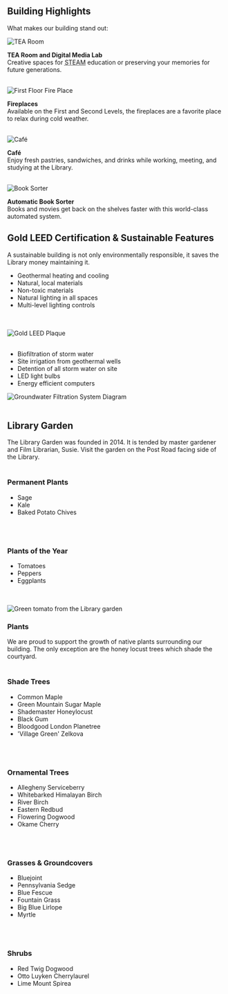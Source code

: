 
## Building Highlights

What makes our building stand out: 

<div class="row margin-bottom-10">
<div class="col-md-3">
<img class="img-responsive center-block" src="/uploads/library_building/interior/tea_room_lots_of_equipment.jpg" alt="TEA Room" />

**TEA Room and Digital Media Lab**<br />
Creative spaces for <abbr title="Science Technology Engineering Arts Mathematics">STEAM</abbr> education or preserving your memories for future generations.
<br />
<br />

</div>
<div class="col-md-3">
<img class="img-responsive center-block" src="/uploads/library_building/interior/fireplace_first_floor.jpg" alt="First Floor Fire Place" />

**Fireplaces**<br /> 
Available on the First and Second Levels, the fireplaces are a favorite place to relax during cold weather.
<br />
<br />

</div>
<div class="col-md-3">
<img class="img-responsive center-block" src="/uploads/library_building/interior/cafe_full.jpg" alt="Café" />

**Café**<br /> 
Enjoy fresh pastries, sandwiches, and drinks while working, meeting, and studying at the Library.
<br />
<br />

</div>
<div class="col-md-3">
<img class="img-responsive center-block" src="/uploads/library_building/interior/book_sorter.jpg" alt="Book Sorter" />

**Automatic Book Sorter** 
<br />Books and movies get back on the shelves faster with this world-class automated system.

</div>
</div>


## Gold LEED Certification & Sustainable Features
A sustainable building is not only environmentally responsible, it saves the Library money maintaining it. 

<div class="row margin-bottom-10">
<div class="col-md-4">

* Geothermal heating and cooling
* Natural, local materials
* Non-toxic materials
* Natural lighting in all spaces
* Multi-level lighting controls
<br />
<br />

</div>
<div class="col-md-4">

<img class="img-responsive center-block" src="/uploads/library_building/interior/leed_plaque.jpg" alt="Gold LEED Plaque" />
<br />
<br />

</div>
<div class="col-md-4">

* Biofiltration of storm water
* Site irrigation from geothermal wells
* Detention of all storm water on site
* LED light bulbs
* Energy efficient computers
</div>
</div>

<img class="img-responsive center-block" src="/uploads/library_building/exterior/groundwater_filtration_system_diagram.jpg" alt="Groundwater Filtration System Diagram" />
<br />
<br />

## Library Garden

<div class="row margin-bottom-10">
<div class="col-md-3">

The Library Garden was founded in 2014. It is tended by master gardener and Film Librarian, Susie. Visit the garden on the Post Road facing side of the Library.
<br />
<br /> 

</div>
<div class="col-md-3">

### Permanent Plants

* Sage
* Kale
* Baked Potato Chives
<br />
<br /> 

</div>
<div class="col-md-3">

### Plants of the Year

* Tomatoes
* Peppers
* Eggplants
<br />
<br /> 

</div>
<div class="col-md-3">

<img class="img-responsive center-block" src="/uploads/library_building/exterior/green_tomato.jpg" alt="Green tomato from the Library garden" />

</div>
</div>

### Plants

We are proud to support the growth of native plants surrounding our building. The only exception are the honey locust trees which shade the courtyard.
<br />
<br />

<div class="row margin-bottom-10">
<div class="col-md-3">

### Shade Trees

* Common Maple
* Green Mountain Sugar Maple
* Shademaster Honeylocust
* Black Gum
* Bloodgood London Planetree
* 'Village Green' Zelkova
<br />
<br />

</div> 
<div class="col-md-3">

### Ornamental Trees

* Allegheny Serviceberry
* Whitebarked Himalayan Birch
* River Birch
* Eastern Redbud
* Flowering Dogwood
* Okame Cherry
<br />
<br />

</div> 
<div class="col-md-3">

### Grasses & Groundcovers

* Bluejoint
* Pennsylvania Sedge
* Blue Fescue
* Fountain Grass
* Big Blue Lirlope
* Myrtle
<br />
<br />

</div> 
<div class="col-md-3">

### Shrubs

* Red Twig Dogwood
* Otto Luyken Cherrylaurel
* Lime Mount Spirea

</div> 
</div>